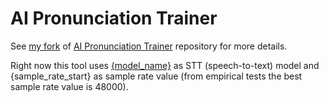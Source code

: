 # AI Pronunciation Trainer

See [my fork](https://github.com/trincadev/ai-pronunciation-trainer) of [AI Pronunciation Trainer](https://github.com/Thiagohgl/ai-pronunciation-trainer) repository
for more details.

Right now this tool uses [{model_name}]({model_url}) as STT (speech-to-text) model and {sample_rate_start} as sample rate value (from empirical tests the best sample rate value is 48000).
